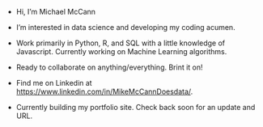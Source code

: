 - Hi, I’m Michael McCann
- I’m interested in data science and developing my coding acumen.
- Work primarily in Python, R, and SQL with a little knowledge of Javascript. Currently working on Machine Learning algorithms.
- Ready to collaborate on anything/everything. Brint it on!

- Find me on Linkedin at https://www.linkedin.com/in/MikeMcCannDoesdata/.
- Currently building my portfolio site. Check back soon for an update and URL.

<!---
msmccann10/msmccann10 is a ✨ special ✨ repository because its `README.md` (this file) appears on your GitHub profile.
You can click the Preview link to take a look at your changes.
--->
